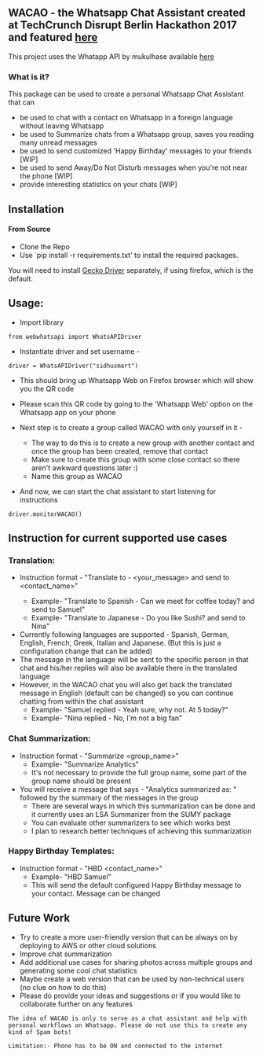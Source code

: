 
## WACAO - the Whatsapp Chat Assistant created at TechCrunch Disrupt Berlin Hackathon 2017 and featured [here](https://techcrunch.com/2017/12/03/wacao-is-an-assistant-that-can-summarize-and-translate-your-whatsapp-chats/)

This project uses the Whatapp API by mukulhase available [here](https://github.com/mukulhase/WebWhatsAPI)

### What is it?
This package can be used to create a personal Whatsapp Chat Assistant that can

- be used to chat with a contact on Whatsapp in a foreign language without leaving Whatsapp
- be used to Summarize chats from a Whatsapp group, saves you reading many unread messages
- be used to send customized 'Happy Birthday' messages to your friends [WIP] 
- be used to send Away/Do Not Disturb messages when you're not near the phone [WIP]
- provide interesting statistics on your chats [WIP]

## Installation

#### From Source
- Clone the Repo
- Use `pip install -r requirements.txt' to install the required packages.

You will need to install [Gecko Driver](https://github.com/mozilla/geckodriver) separately, if using firefox, which is the default.

## Usage:
- Import library

` from webwhatsapi import WhatsAPIDriver `

- Instantiate driver and set username -

` driver = WhatsAPIDriver("sidhusmart") `

- This should bring up Whatsapp Web on Firefox browser which will show you the QR code
- Please scan this QR code by going to the 'Whatsapp Web' option on the Whatsapp app on your phone

- Next step is to create a group called WACAO with only yourself in it - 
	- The way to do this is to create a new group with another contact and once the group has been created, remove that contact
	- Make sure to create this group with some close contact so there aren't awkward questions later :)
	- Name this group as WACAO

- And now, we can start the chat assistant to start listening for instructions 

` driver.monitorWACAO() `

## Instruction for current supported use cases

### Translation:

- Instruction format - "Translate to <language> - <your_message> and send to <contact_name>"
	- Example- "Translate to Spanish - Can we meet for coffee today? and send to Samuel"
	- Example- "Translate to Japanese - Do you like Sushi? and send to Nina"
- Currently following languages are supported - Spanish, German, English, French, Greek, Italian and Japanese. (But this is just a configuration change that can be added)
- The message in the language will be sent to the specific person in that chat and his/her replies will also be available there in the translated language
- However, in the WACAO chat you will also get back the translated message in English (default can be changed) so you can continue chatting from within the chat assistant
	- Example- "Samuel replied - Yeah sure, why not. At 5 today?"
	- Example- "Nina replied - No, I'm not a big fan"

### Chat Summarization:

- Instruction format - "Summarize <group_name>"
	- Example- "Summarize Analytics"
	- It's not necessary to provide the full group name, some part of the group name should be present
- You will receive a message that says - "Analytics summarized as: " followed by the summary of the messages in the group
	- There are several ways in which this summarization can be done and it currently uses an LSA Summarizer from the SUMY package
	- You can evaluate other summarizers to see which works best
	- I plan to research better techniques of achieving this summarization

### Happy Birthday Templates:

- Instruction format - "HBD <contact_name>"
	- Example- "HBD Samuel"
	- This will send the default configured Happy Birthday message to your contact. Message can be changed

## Future Work

- Try to create a more user-friendly version that can be always on by deploying to AWS or other cloud solutions
- Improve chat summarization
- Add additional use cases for sharing photos across multiple groups and generating some cool chat statistics
- Maybe create a web version that can be used by non-technical users (no clue on how to do this)
- Please do provide your ideas and suggestions or if you would like to collaborate further on any features

` The idea of WACAO is only to serve as a chat assistant and help with personal workflows on Whatsapp. Please do not use this to create any kind of Spam bots! `

` Limitation:- Phone has to be ON and connected to the internet `